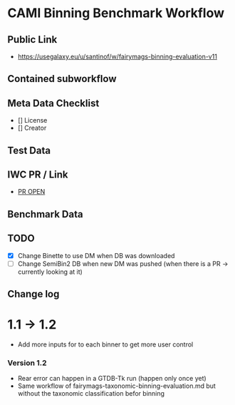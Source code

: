 # CAMI Binning Benchmark Workflow

## Public Link

* https://usegalaxy.eu/u/santinof/w/fairymags-binning-evaluation-v11
## Contained subworkflow

## Meta Data Checklist

* [] License  
* [] Creator 

## Test Data


## IWC PR / Link

* [PR OPEN](https://github.com/galaxyproject/iwc/pull/924)

## Benchmark Data

## TODO

* [x] Change Binette to use DM when DB was downloaded
* [ ] Change SemiBin2 DB when new DM was pushed (when there is a PR -> currently looking at it)

## Change log

# 1.1 -> 1.2

* Add more inputs for to each binner to get more user control

### Version 1.2

* Rear error can happen in a GTDB-Tk run (happen only once yet)
* Same workflow of fairymags-taxonomic-binning-evaluation.md but without the taxonomic classification befor binning
